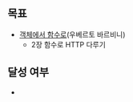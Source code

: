 ## 목표

- [객체에서 함수로](https://product.kyobobook.co.kr/detail/S000214983374)(우베르토 바르비니) 
  - 2장 함수로 HTTP 다루기 

## 달성 여부
-  
